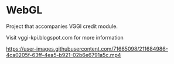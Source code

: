 # WebGL

Project that accompanies VGGI credit module.

Visit vggi-kpi.blogspot.com for more information

https://user-images.githubusercontent.com/71665098/211684986-4ca0205f-63ff-4ea5-b921-02b6e6791a5c.mp4

